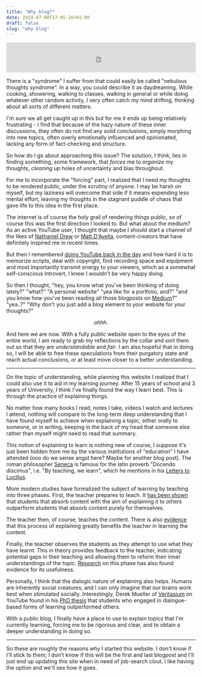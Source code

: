 ```yaml
---
title: "Why blog?"
date: 2019-07-08T17:05:26+01:00
draft: false
slug: "why-blog"
---
```


<iframe src="https://open.spotify.com/embed/track/1uRxyAup7OYrlh2SHJb80N" width="100%" height="80" frameborder="0" allowtransparency="true" allow="encrypted-media"></iframe>

There is a "syndrome" I suffer from that could easily be called "nebulous
thoughts syndrome". In a way, you could describe it as daydreaming. While
cooking, showering, walking to classes, walking in general or while doing
whatever other random activity, I very often catch my mind drifting, thinking
about all sorts of different matters.

I'm sure we all get caught up in this but for me it ends up being relatively
frustrating - I find that because of the hazy nature of these inner discussions,
they often do not find any solid conclusions, simply morphing into new topics,
often overly emotionally influenced and opinionated, lacking any form of
fact-checking and structure.

So how do I go about approaching this issue? The solution, I think, lies in
finding something, some framework, that _forces_ me to _organize_ my thoughts,
_cleaning up_ holes of uncertainty and bias throughout.

For me to incorporate the "forcing" part, I realized that I need my thoughts to
be rendered public, under the scrutiny of anyone. I may be harsh on myself, but
my laziness will overcome that side if it means expending less mental effort,
leaving my thoughts in the stagnant puddle of chaos that gave life to this idea
in the first place.

The internet is of course the holy grail of rendering things public, so of
course this was the first direction I looked to. But what about the medium? As
an active YouTube user, I thought that maybe I should start a channel of the
likes of
[Nathaniel Drew](https://www.youtube.com/channel/UCrdWRLq10OHuy7HmSckV3Vg) or
[Matt D'Avella](https://www.youtube.com/user/blackboxfilmcompany),
content-creators that have definitely inspired me in recent times.

But then I remembered
[doing YouTube back in the day](https://www.youtube.com/watch?v=tuZQHbcRF1k) and
how hard it is to memorize scripts, deal with copyright, find recording space
and equipment and most importantly transmit energy to your viewers, which as a
somewhat self-conscious introvert, I knew I wouldn't be very happy doing.

So then I thought, "hey, you know what you've been thinking of doing lately?"
"what?" "A personal website" "yea like for a portfolio, and?" "and you know how
you've been reading all those blogposts on [Medium](https://medium.com/)?"
"yea..?" "Why don't you just add a blog element to your website for your
thoughts?"

<center><i>ohhh.</i></center>

And here we are now. With a fully public website open to the eyes of the entire
world, I am ready to grab my reflections by the collar and sort them out so that
they are _understandable_ and _fair_. I am also hopeful that in doing so, I will
be able to free these speculations from their purgatory state and reach actual
conclusions, or at least move closer to a better understanding.

---

On the topic of understanding, while planning this website I realized that I
could also use it to aid in my learning journey. After 15 years of school and 3
years of University, I think I've finally found the way I learn best. This is
through the practice of explaining things.

No matter how many books I read, notes I take, videos I watch and lectures I
attend, nothing will compare to the long-term deep understanding that I have
found myself to achieve when explaining a topic, either orally to someone, or in
writing, keeping in the back of my head that someone else rather than myself
might need to read that summary.

This notion of explaining to learn is nothing new of course, I suppose it's just
been hidden from me by the various institutions of "education" I have attended
(ooo do we sense angst here? Maybe for another blog post). The roman philosopher
[Seneca](https://en.wikipedia.org/wiki/Seneca_the_Younger) is famous for the
latin proverb "Docendo discimus", i.e. "By teaching, we learn", which he
mentions in his
[Letters to Lucilius](https://en.wikipedia.org/wiki/Epistulae_Morales_ad_Lucilium).

More modern studies have formalized the subject of learning by teaching into
three phases. First, the teacher prepares to teach. It
[has been shown](https://psycnet.apa.org/record/1980-33312-001) that students
that absorb content with the aim of explaining it to others outperform students
that absorb content purely for themselves.

The teacher then, of course, teaches the content. There is also
[evidence](https://www.sciencedirect.com/science/article/abs/pii/S0364021301000441)
that this process of explaining greatly benefits the teacher in learning the
content.

Finally, the teacher observes the students as they attempt to use what they have
learnt. This in theory provides feedback to the teacher, indicating potential
gaps in their teaching and allowing them to reform their inner understandings of
the topic. [Research](https://dl.acm.org/citation.cfm?id=1150108&dl=ACM&coll=DL)
on this phase has also found evidence for its usefulness.

Personally, I think that the dialogic nature of explaining also helps. Humans
are inherently social creatures, and I can only imagine that our brains work
best when stimulated socially. Interestingly, Derek Mueller of
[Veritasium](https://www.youtube.com/channel/UCHnyfMqiRRG1u-2MsSQLbXA) on
YouTube found in his
[PhD thesis](<http://www.physics.usyd.edu.au/super/theses/PhD(Muller).pdf>) that
students who engaged in dialogue-based forms of learning outperformed others.

With a public blog, I finally have a place to use to explain topics that I'm
currently learning, forcing me to be rigorous and clear, and to obtain a deeper
understanding in doing so.

---

So these are roughly the reasons why I started this website. I don't know if
I'll stick to them; I don't know if this will be the first and last blogpost and
I'll just end up updating this site when in need of job-search clout. I like
having the option and we'll see how it goes.
